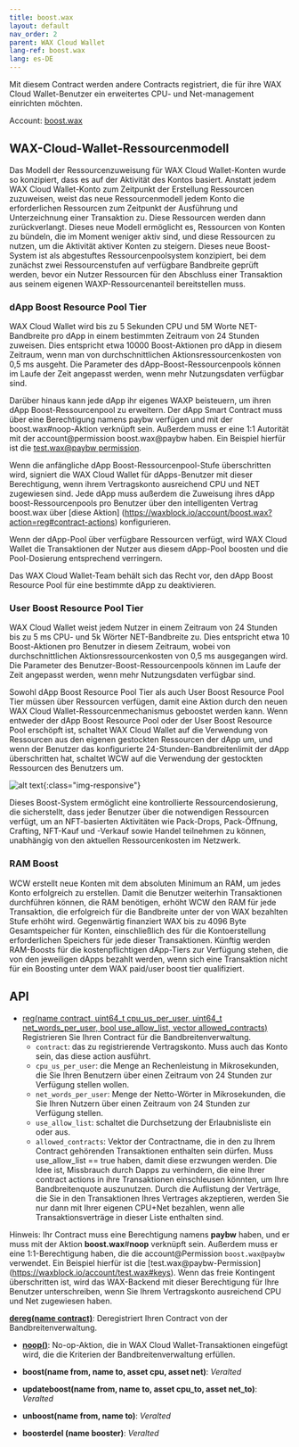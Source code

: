 ```yaml
---
title: boost.wax
layout: default
nav_order: 2
parent: WAX Cloud Wallet
lang-ref: boost.wax
lang: es-DE
---
```


Mit diesem Contract werden andere Contracts registriert, die für ihre WAX Cloud Wallet-Benutzer ein erweitertes CPU- und Net-management einrichten möchten.

Account: [boost.wax](https://waxblock.io/account/boost.wax)


## WAX-Cloud-Wallet-Ressourcenmodell

Das Modell der Ressourcenzuweisung für WAX Cloud Wallet-Konten wurde so konzipiert, dass es auf der Aktivität des Kontos basiert. Anstatt jedem WAX Cloud Wallet-Konto zum Zeitpunkt der Erstellung Ressourcen zuzuweisen, weist das neue Ressourcenmodell jedem Konto die erforderlichen Ressourcen zum Zeitpunkt der Ausführung und Unterzeichnung einer Transaktion zu. Diese Ressourcen werden dann zurückverlangt. Dieses neue Modell ermöglicht es, Ressourcen von Konten zu bündeln, die im Moment weniger aktiv sind, und diese Ressourcen zu nutzen, um die Aktivität aktiver Konten zu steigern. Dieses neue Boost-System ist als abgestuftes Ressourcenpoolsystem konzipiert, bei dem zunächst zwei Ressourcenstufen auf verfügbare Bandbreite geprüft werden, bevor ein Nutzer Ressourcen für den Abschluss einer Transaktion aus seinem eigenen WAXP-Ressourcenanteil bereitstellen muss.

### dApp Boost Resource Pool Tier

WAX Cloud Wallet wird bis zu 5 Sekunden CPU und 5M Worte NET-Bandbreite pro dApp in einem bestimmten Zeitraum von 24 Stunden zuweisen. Dies entspricht etwa 10000 Boost-Aktionen pro dApp in diesem Zeitraum, wenn man von durchschnittlichen Aktionsressourcenkosten von 0,5 ms ausgeht. Die Parameter des dApp-Boost-Ressourcenpools können im Laufe der Zeit angepasst werden, wenn mehr Nutzungsdaten verfügbar sind.
   
Darüber hinaus kann jede dApp ihr eigenes WAXP beisteuern, um ihren dApp Boost-Ressourcenpool zu erweitern. Der dApp Smart Contract muss über eine Berechtigung namens paybw verfügen und mit der boost.wax#noop-Aktion verknüpft sein. Außerdem muss er eine 1:1 Autorität mit der account@permission boost.wax@paybw haben. Ein Beispiel hierfür ist die [test.wax@paybw permission](https://waxblock.io/account/test.wax#keys).
   
Wenn die anfängliche dApp Boost-Ressourcenpool-Stufe überschritten wird, signiert die WAX Cloud Wallet für dApps-Benutzer mit dieser Berechtigung, wenn ihrem Vertragskonto ausreichend CPU und NET zugewiesen sind. Jede dApp muss außerdem die Zuweisung ihres dApp boost-Ressourcenpools pro Benutzer über den intelligenten Vertrag boost.wax über [diese Aktion] (https://waxblock.io/account/boost.wax?action=reg#contract-actions) konfigurieren.

Wenn der dApp-Pool über verfügbare Ressourcen verfügt, wird WAX Cloud Wallet die Transaktionen der Nutzer aus diesem dApp-Pool boosten und die Pool-Dosierung entsprechend verringern.
   
Das WAX Cloud Wallet-Team behält sich das Recht vor, den dApp Boost Resource Pool für eine bestimmte dApp zu deaktivieren.

### User Boost Resource Pool Tier

WAX Cloud Wallet weist jedem Nutzer in einem Zeitraum von 24 Stunden bis zu 5 ms CPU- und 5k Wörter NET-Bandbreite zu. Dies entspricht etwa 10 Boost-Aktionen pro Benutzer in diesem Zeitraum, wobei von durchschnittlichen Aktionsressourcenkosten von 0,5 ms ausgegangen wird. Die Parameter des Benutzer-Boost-Ressourcenpools können im Laufe der Zeit angepasst werden, wenn mehr Nutzungsdaten verfügbar sind.

Sowohl dApp Boost Resource Pool Tier als auch User Boost Resource Pool Tier müssen über Ressourcen verfügen, damit eine Aktion durch den neuen WAX Cloud Wallet-Ressourcenmechanismus geboostet werden kann. Wenn entweder der dApp Boost Resource Pool oder der User Boost Resource Pool erschöpft ist, schaltet WAX Cloud Wallet auf die Verwendung von Ressourcen aus den eigenen gestockten Ressourcen der dApp um, und wenn der Benutzer das konfigurierte 24-Stunden-Bandbreitenlimit der dApp überschritten hat, schaltet WCW auf die Verwendung der gestockten Ressourcen des Benutzers um.

![alt text](https://github.com/worldwide-asset-exchange/boost.wax/blob/master/BoostDecisionTree.png?raw=true){:class="img-responsive"}

Dieses Boost-System ermöglicht eine kontrollierte Ressourcendosierung, die sicherstellt, dass jeder Benutzer über die notwendigen Ressourcen verfügt, um an NFT-basierten Aktivitäten wie Pack-Drops, Pack-Öffnung, Crafting, NFT-Kauf und -Verkauf sowie Handel teilnehmen zu können, unabhängig von den aktuellen Ressourcenkosten im Netzwerk.

### RAM Boost

WCW erstellt neue Konten mit dem absoluten Minimum an RAM, um jedes Konto erfolgreich zu erstellen. Damit die Benutzer weiterhin Transaktionen durchführen können, die RAM benötigen, erhöht WCW den RAM für jede Transaktion, die erfolgreich für die Bandbreite unter der von WAX bezahlten Stufe erhöht wird. Gegenwärtig finanziert WAX bis zu 4096 Byte Gesamtspeicher für Konten, einschließlich des für die Kontoerstellung erforderlichen Speichers für jede dieser Transaktionen. Künftig werden RAM-Boosts für die kostenpflichtigen dApp-Tiers zur Verfügung stehen, die von den jeweiligen dApps bezahlt werden, wenn sich eine Transaktion nicht für ein Boosting unter dem WAX paid/user boost tier qualifiziert.

## API

* [reg(name contract, uint64_t cpu_us_per_user, uint64_t net_words_per_user, bool use_allow_list, vector<name> allowed_contracts)](https://waxblock.io/account/boost.wax?action=reg#contract-actions)
   Registrieren Sie Ihren Contract für die Bandbreitenverwaltung.  
   * `contract`: das zu registrierende Vertragskonto. Muss auch das Konto sein, das diese action ausführt.  
   * `cpu_us_per_user`: die Menge an Rechenleistung in Mikrosekunden, die Sie Ihren Benutzern über einen Zeitraum von 24 Stunden zur Verfügung stellen wollen.  
   * `net_words_per_user`: Menge der Netto-Wörter in Mikrosekunden, die Sie Ihren Nutzern über einen Zeitraum von 24 Stunden zur Verfügung stellen.  
   * `use_allow_list`: schaltet die Durchsetzung der Erlaubnisliste ein oder aus.
   * `allowed_contracts`: Vektor der Contractname, die in den zu Ihrem Contract gehörenden Transaktionen enthalten sein dürfen. Muss use_allow_list == true haben, damit diese erzwungen werden. Die Idee ist, Missbrauch durch Dapps zu verhindern, die eine Ihrer contract actions in ihre Transaktionen einschleusen könnten, um Ihre Bandbreitenquote auszunutzen. Durch die Auflistung der Verträge, die Sie in den Transaktionen Ihres Vertrages akzeptieren, werden Sie nur dann mit Ihrer eigenen CPU+Net bezahlen, wenn alle Transaktionsverträge in dieser Liste enthalten sind.  
   
Hinweis: Ihr Contract muss eine Berechtigung namens **paybw** haben, und er muss mit der Aktion **boost.wax**#**noop** verknüpft sein. Außerdem muss er eine 1:1-Berechtigung haben, die die account@Permission `boost.wax@paybw` verwendet. Ein Beispiel hierfür ist die [test.wax@paybw-Permission] (https://waxblock.io/account/test.wax#keys). Wenn das freie Kontingent überschritten ist, wird das WAX-Backend mit dieser Berechtigung für Ihre Benutzer unterschreiben, wenn Sie Ihrem Vertragskonto ausreichend CPU und Net zugewiesen haben.
   
**[dereg(name contract)](https://waxblock.io/account/boost.wax?action=dereg#contract-actions)**: 
   Deregistriert Ihren Contract von der Bandbreitenverwaltung.  
   
* **[noop()](https://waxblock.io/account/boost.wax?action=noop#contract-actions)**: 
   No-op-Aktion, die in WAX Cloud Wallet-Transaktionen eingefügt wird, die die Kriterien der Bandbreitenverwaltung erfüllen.  

* **boost(name from, name to, asset cpu, asset net)**: *Veralted*
* **updateboost(name from, name to, asset cpu_to, asset net_to)**: *Veralted*
* **unboost(name from, name to)**: *Veralted*
* **boosterdel (name booster)**: *Veralted*
